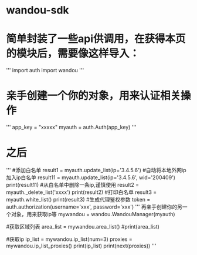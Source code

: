 # wandou-sdk
# 简单封装了一些api供调用，在获得本页的模块后，需要像这样导入：
'''
import auth
import wandou
'''
# 亲手创建一个你的对象，用来认证相关操作
'''
app_key = "xxxxx"
myauth = auth.Auth(app_key)
'''
# 之后
'''
#添加白名单
result1 = myauth.update_list(ip='3.4.5.6')
#自动将本地外网ip加入ip白名单
result11 = myauth.update_list(ip='3.4.5.6', wid='200409')
print(result11)
#从白名单中删除一条ip,谨慎使用
result2 = myauth._delete_list('xxxx')
print(result2)
#打印白名单
result3 = myauth.white_list()
print(result3)
#生成代理鉴权参数
token = auth.authorization(username='xxx', password='xxx')
'''
再亲手创建你的另一个对象，用来获取ip等
mywandou = wandou.WandouManager(myauth)

#获取区域列表
area_list = mywandou.area_list()
#print(area_list)

#获取ip
ip_list = mywandou.ip_list(num=3)
proxies = mywandou.ip_list_proxies()
print(ip_list)
print(next(proxies))
'''
